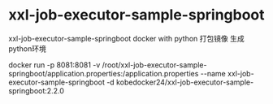 # xxl-job-executor-sample-springboot
xxl-job-executor-sample-springboot docker with python
打包镜像
生成python环境
  
  docker run -p 8081:8081 -v /root/xxl-job-executor-sample-springboot/application.properties:/application.properties --name xxl-job-executor-sample-springboot  -d kobedocker24/xxl-job-executor-sample-springboot:2.2.0
